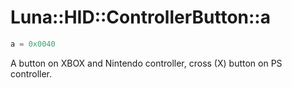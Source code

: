 # Luna::HID::ControllerButton::a

```c++
a = 0x0040
```

A button on XBOX and Nintendo controller, cross (X) button on PS controller. 

